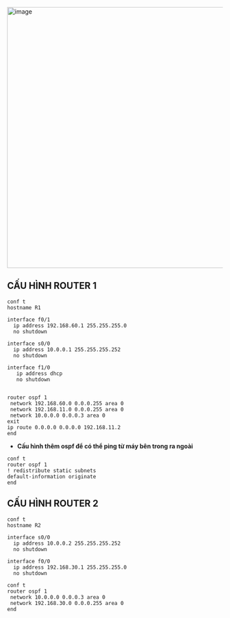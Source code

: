 <img width="793" height="610" alt="image" src="https://github.com/user-attachments/assets/3e2e9323-d359-4088-a6dd-e26373fc2794" />



## CẤU HÌNH ROUTER 1
```
conf t
hostname R1

interface f0/1
  ip address 192.168.60.1 255.255.255.0
  no shutdown

interface s0/0
  ip address 10.0.0.1 255.255.255.252
  no shutdown

interface f1/0
   ip address dhcp
   no shutdown


router ospf 1
 network 192.168.60.0 0.0.0.255 area 0
 network 192.168.11.0 0.0.0.255 area 0
 network 10.0.0.0 0.0.0.3 area 0
exit
ip route 0.0.0.0 0.0.0.0 192.168.11.2
end
```
- **Cấu hình thêm ospf để có thể ping từ máy bên trong ra ngoài**
```
conf t
router ospf 1
! redistribute static subnets
default-information originate
end
```
## CẤU HÌNH ROUTER 2
```
conf t
hostname R2

interface s0/0
  ip address 10.0.0.2 255.255.255.252
  no shutdown

interface f0/0
  ip address 192.168.30.1 255.255.255.0
  no shutdown

conf t
router ospf 1
 network 10.0.0.0 0.0.0.3 area 0
 network 192.168.30.0 0.0.0.255 area 0
end
```
